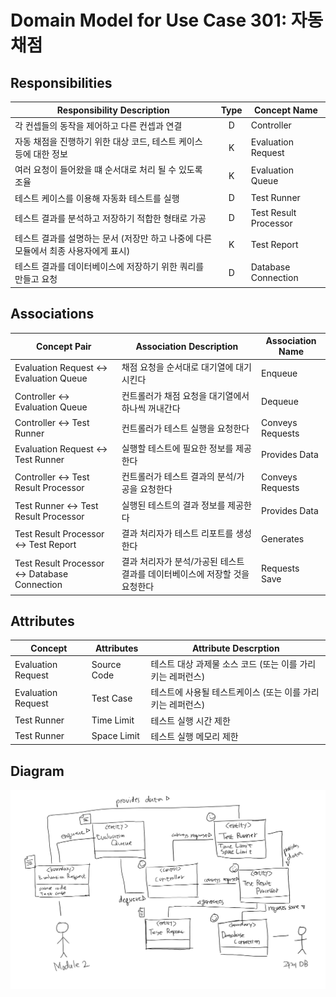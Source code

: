 # Domain Model for Use Case 301: 자동채점

## Responsibilities
| Responsibility Description | Type | Concept Name |
| - | :-: | - |
| 각 컨셉들의 동작을 제어하고 다른 컨셉과 연결 | D | Controller |
| 자동 채점을 진행하기 위한 대상 코드, 테스트 케이스 등에 대한 정보 | K | Evaluation Request |
| 여러 요청이 들어왔을 떄 순서대로 처리 될 수 있도록 조율 | K | Evaluation Queue |
| 테스트 케이스를 이용해 자동화 테스트를 실행 | D | Test Runner |
| 테스트 결과를 분석하고 저장하기 적합한 형태로 가공 | D | Test Result Processor |
| 테스트 결과를 설명하는 문서 (저장만 하고 나중에 다른 모듈에서 최종 사용자에게 표시) | K | Test Report |
| 테스트 결과를 데이터베이스에 저장하기 위한 쿼리를 만들고 요청 | D | Database Connection |

## Associations
| Concept Pair | Association Description | Association Name |
| - | - | - |
| Evaluation Request <-> Evaluation Queue | 채점 요청을 순서대로 대기열에 대기시킨다 | Enqueue |
| Controller <-> Evaluation Queue | 컨트롤러가 채점 요청을 대기열에서 하나씩 꺼내간다 | Dequeue |
| Controller <-> Test Runner | 컨트롤러가 테스트 실행을 요청한다 | Conveys Requests |
| Evaluation Request <-> Test Runner | 실행할 테스트에 필요한 정보를 제공한다 | Provides Data |
| Controller <-> Test Result Processor | 컨트롤러가 테스트 결과의 분석/가공을 요청한다 | Conveys Requests |
| Test Runner <-> Test Result Processor | 실행된 테스트의 결과 정보를 제공한다 | Provides Data |
| Test Result Processor <-> Test Report | 결과 처리자가 테스트 리포트를 생성한다 | Generates
| Test Result Processor <-> Database Connection | 결과 처리자가 분석/가공된 테스트결과를 데이터베이스에 저장할 것을 요청한다 | Requests Save |

## Attributes
| Concept | Attributes | Attribute Descrption |
| - | - | - |
| Evaluation Request | Source Code | 테스트 대상 과제물 소스 코드 (또는 이를 가리키는 레퍼런스) |
| Evaluation Request | Test Case | 테스트에 사용될 테스트케이스 (또는 이를 가리키는 레퍼런스) |
| Test Runner | Time Limit | 테스트 실행 시간 제한 |
| Test Runner | Space Limit | 테스트 실행 메모리 제한 |

## Diagram

![Domain Model Diagram for UC 301](Domain_Model_301_Diagram.png)